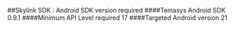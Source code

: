 ##Skylink SDK : Android SDK version required
####Temasys Android SDK 0.9.1
####Minimum API Level required 17
####Targeted Android version 21